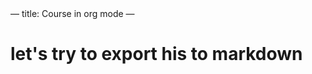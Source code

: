 <div class="HTML">
&#x2014;
title: Course in org mode
&#x2014;

</div>


# let's try to export his to markdown

